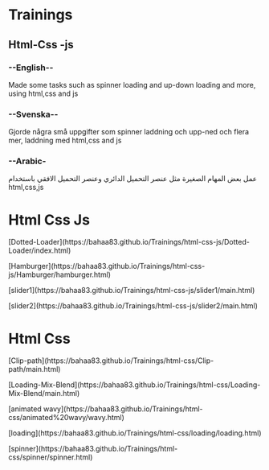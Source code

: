 # Trainings
<h2>Html-Css -js</h2>
<h3>--English--</h3>
<p>Made some tasks such as spinner loading and up-down loading and more, using html,css and js</p>
<h3>--Svenska--</h3>
<p>Gjorde några små uppgifter som spinner laddning och upp-ned och flera mer, laddning med html,css and js</p>
<h3>--Arabic-</h3>
<p>عمل بعض المهام الصغيرة مثل عنصر التحميل الدائري وعنصر التحميل الافقي باستخدام html,css,js</p>
<h1>Html Css Js </h1>
[Dotted-Loader](https://bahaa83.github.io/Trainings/html-css-js/Dotted-Loader/index.html)<p></p>
[Hamburger](https://bahaa83.github.io/Trainings/html-css-js/Hamburger/hamburger.html)<p></p>
[slider1](https://bahaa83.github.io/Trainings/html-css-js/slider1/main.html)<p></p>
[slider2](https://bahaa83.github.io/Trainings/html-css-js/slider2/main.html)<p></p>
<h1>Html Css </h1>
[Clip-path](https://bahaa83.github.io/Trainings/html-css/Clip-path/main.html)<p></p>
[Loading-Mix-Blend](https://bahaa83.github.io/Trainings/html-css/Loading-Mix-Blend/main.html)<p></p>
[animated wavy](https://bahaa83.github.io/Trainings/html-css/animated%20wavy/wavy.html)<p></p>
[loading](https://bahaa83.github.io/Trainings/html-css/loading/loading.html)<p></p>
[spinner](https://bahaa83.github.io/Trainings/html-css/spinner/spinner.html)<p></p>


